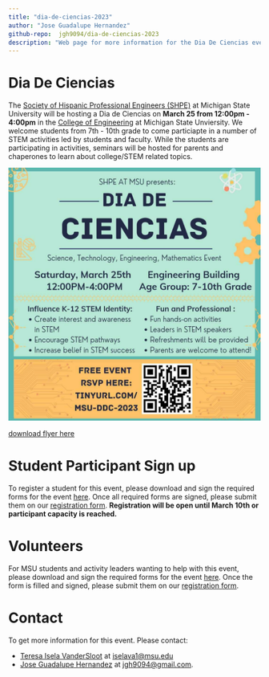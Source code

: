```yaml
---
title: "dia-de-ciencias-2023"
author: "Jose Guadalupe Hernandez"
github-repo:  jgh9094/dia-de-ciencias-2023
description: "Web page for more information for the Dia De Ciencias event hosted by the Society of Hispanic Professional Engineers (SHPE) chapter at Michigan State Univeristy."
---
```


# Dia De Ciencias

The [Society of Hispanic Professional Engineers (SHPE)](https://www.egr.msu.edu/studentgroups/society-hispanic-professional-engineers-shpe) at Michigan State University will be hosting a Dia de Ciencias on **March 25 from 12:00pm - 4:00pm** in the [College of Engineering](https://www.egr.msu.edu/) at Michigan State Unviersity.
We welcome students from 7th - 10th grade to come particiapte in a number of STEM activities led by students and faculty.
While the students are participating in activities, seminars will be hosted for  parents and chaperones to learn about college/STEM related topics.

![Event](./Imgs/dia-de-ciencias-flyer.jpg)

[download flyer here](./Imgs/dia-de-ciencias-flyer.jpg)

# Student Participant Sign up

To register a student for this event, please download and sign the required forms for the event [here](./Forms/parent-consent-medical-media-forms.pdf).
Once all required forms are signed, please submit them on our [registration form](https://docs.google.com/forms/d/e/1FAIpQLScq0rwbPeqSQJWCn42HI3EZHU5IPaTW4PS-9tmat7FNv_jfww/viewform).
**Registration will be open until March 10th or participant capacity is reached.**

# Volunteers

For MSU students and activity leaders wanting to help with this event, please download and sign the required forms for the event [here](./Forms/dia-de-ciencias-cbc.pdf).
Once the form is filled and signed, please submit them on our [registration form](https://docs.google.com/forms/d/e/1FAIpQLSeE-FB6JSl1ySsEUaVx69DP0vD7dv-_TUZhxpFylovAFiFpTA/viewform).

# Contact

To get more information for this event.
Please contact:
- [Teresa Isela VanderSloot](https://www.egr.msu.edu/people/profile/iselava1) at <iselava1@msu.edu>
- [Jose Guadalupe Hernandez](https://jgh9094.github.io/) at <jgh9094@gmail.com>.
